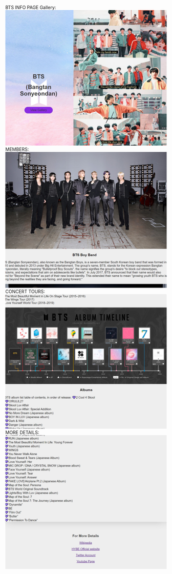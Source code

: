 BTS INFO PAGE
Gallery:
![Image of gallery](https://github.com/zehrakhan11/NS/blob/main/Capture.PNG)
MEMBERS:
![Image of gallery](https://github.com/zehrakhan11/NS/blob/main/Capture1.PNG)
CONCERT TOURS:
![Image of gallery](https://github.com/zehrakhan11/NS/blob/main/Capture2.PNG)
MORE DETAILS:
![Image of gallery](https://github.com/zehrakhan11/NS/blob/main/3.PNG)
